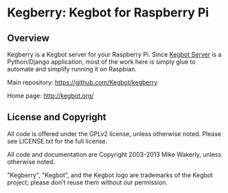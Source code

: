 Kegberry: Kegbot for Raspberry Pi
=================================

Overview
--------

Kegberry is a Kegbot server for your Raspberry Pi.  Since [Kegbot Server](https://github.com/Kegbot/kegbot)
is a Python/Django application, most of the work here is simply glue to automate
and simplify running it on Raspbian.

Main repository: https://github.com/Kegbot/kegberry

Home page: http://kegbot.org/


License and Copyright
---------------------

All code is offered under the GPLv2 license, unless otherwise noted. Please see
LICENSE.txt for the full license.

All code and documentation are Copyright 2003-2013 Mike Wakerly, unless
otherwise noted.

"Kegberry", "Kegbot", and the Kegbot logo are trademarks of the Kegbot project;
please don't reuse them without our permission.

